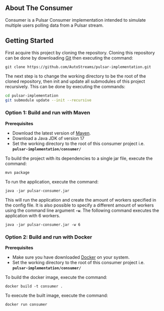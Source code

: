## About The Consumer
Consumer is a Pulsar Consumer implementation intended to simulate multiple users polling data from a Pulsar stream.
## Getting Started
First acquire this project by cloning the repository. Cloning this repository can be done by downloading [Git](https://git-scm.com/) then executing the command:
```
git clone https://github.com/AutoStreams/pulsar-implementation.git
```
The next step is to change the working directory to be the root of the cloned repository, then init and update all submodules of this project recursively. This can be done by executing the commands:
```bash
cd pulsar-implementation
git submodule update --init --recursive
```
### Option 1: Build and run with Maven
**Prerequisites**
* Download the latest version of [Maven](https://maven.apache.org/).
* Download a Java JDK of version 17
* Set the working directory to the root of this consumer project i.e. **`pulsar-implementation/consumer/`**

To build the project with its dependencies to a single jar file, execute the command:
```
mvn package
```
To run the application, execute the command:
```
java -jar pulsar-consumer.jar
```
This will run the application and create the amount of workers specified in the config file.
It is also possible to specify a different amount of workers using the command line argument **`-w`**. The following
command executes the application with 6 workers.
```
java -jar pulsar-consumer.jar -w 6
```
### Option 2: Build and run with Docker
**Prerequisites**
* Make sure you have downloaded [Docker](https://www.docker.com/) on your system.
* Set the working directory to the root of this consumer project i.e. **`pulsar-implementation/consumer/`**

To build the docker image, execute the command:
```
docker build -t consumer .
```

To execute the built image, execute the command:
```
docker run consumer 
```
